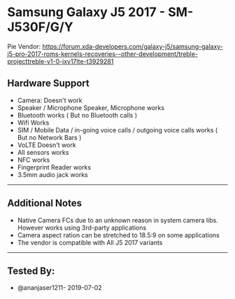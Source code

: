 # Samsung Galaxy J5 2017 - SM-J530F/G/Y
Pie Vendor:
https://forum.xda-developers.com/galaxy-j5/samsung-galaxy-j5-pro-2017-roms-kernels-recoveries--other-development/treble-projecttreble-v1-0-jxy17lte-t3929281
 ## Hardware Support
 * Camera: 
Doesn't work 
 * Speaker / Microphone
Speaker, Microphone works
 * Bluetooth
works ( But no Bluetooth calls )
 * Wifi
Works
 * SIM / Mobile Data / in-going voice calls / outgoing voice calls
works ( But no Network Bars )
 * VoLTE
Doesn't work
* All sensors
works
 * NFC
works
 * Fingerprint Reader
works
 * 3.5mm audio jack
works
 ***
## Additional Notes
* Native Camera FCs due to an unknown reason in system camera libs. However works using 3rd-party applications
* Camera aspect ration can be stretched to 18.5:9 on some applications
* The vendor is compatible with All J5 2017 variants
 ***

 ## Tested By:
* @ananjaser1211- 2019-07-02
